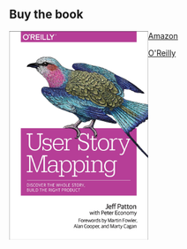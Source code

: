 <h2>Buy the book</h2>
<div class="stretch">
    <div style="float: left; width:50%; height:80%; text-align: right">
        <img src="img/userstorymappingbook.jpg">
    </div>
    <div style="float: left; width: 50%; text-align:left">
        <qr-code data="http://www.amazon.com/User-Story-Mapping-Discover-Product/dp/1491904909/"></qr-code>
        <a href="http://www.amazon.com/User-Story-Mapping-Discover-Product/dp/1491904909/">Amazon</a>
    </div>
    <div style="float: left; width: 50%; text-align:left; margin-top:1em;">
        <qr-code data="http://shop.oreilly.com/product/0636920033851.do"></qr-code>
        <a href="http://shop.oreilly.com/product/0636920033851.do">O'Reilly</a>
    </div>
</div>